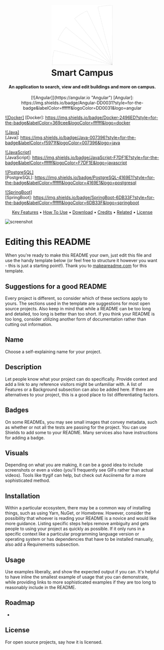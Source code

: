 <h1 align="center">
  <br>
  <img src="https://raw.githubusercontent.com/Nico4899/smart-campus-client/master/src/assets/images/KIT_LOGO_PREFIX.png" alt="KIT-Logo" width="200">
  <br>
  Smart Campus
  <br>
</h1>

<h4 align="center">An application to search, view and edit buildings and more on campus.</h4>

<p align="center">
  [![Angular]](https://angular.io "Angular") 
  [Angular]: https://img.shields.io/badge/Angular-DD0031?style=for-the-badge&labelColor=ffffff&logoColor=DD0031&logo=angular
  
  [![Docker]](https://www.docker.com "Docker") 
  [Docker]: https://img.shields.io/badge/Docker-2496ED?style=for-the-badge&labelColor=369cee&logoColor=ffffff&logo=docker
  
  [![Java]](https://www.java.com/en "Java")  
  [Java]: https://img.shields.io/badge/Java-007396?style=for-the-badge&labelColor=f5971f&logoColor=007396&logo=java

  [![JavaScript]](https://en.wikipedia.org/wiki/JavaScript "JavaScript")  
  [JavaScript]: https://img.shields.io/badge/JavaScript-F7DF1E?style=for-the-badge&labelColor=ffffff&logoColor=F7DF1E&logo=javascript
  
  [![PostgreSQL]](https://www.postgresql.org "PostgreSQL")  
  [PostgreSQL]: https://img.shields.io/badge/PostgreSQL-4169E1?style=for-the-badge&labelColor=ffffff&logoColor=4169E1&logo=postgresql
  
  [![SpringBoot]](https://spring.io/ "Spring")  
  [SpringBoot]: https://img.shields.io/badge/SpringBoot-6DB33F?style=for-the-badge&labelColor=ffffff&logoColor=6DB33F&logo=springboot
</p>

<p align="center">
  <a href="#key-features">Key Features</a> •
  <a href="#how-to-use">How To Use</a> •
  <a href="#download">Download</a> •
  <a href="#credits">Credits</a> •
  <a href="#related">Related</a> •
  <a href="#license">License</a>
</p>

![screenshot](https://raw.githubusercontent.com/amitmerchant1990/electron-markdownify/master/app/img/markdownify.gif)

# Editing this README

When you're ready to make this README your own, just edit this file and use the handy template below (or feel free to structure it however you want - this is just a starting point!).  Thank you to [makeareadme.com](https://www.makeareadme.com/) for this template.

## Suggestions for a good README
Every project is different, so consider which of these sections apply to yours. The sections used in the template are suggestions for most open source projects. Also keep in mind that while a README can be too long and detailed, too long is better than too short. If you think your README is too long, consider utilizing another form of documentation rather than cutting out information.

## Name
Choose a self-explaining name for your project.

## Description
Let people know what your project can do specifically. Provide context and add a link to any reference visitors might be unfamiliar with. A list of Features or a Background subsection can also be added here. If there are alternatives to your project, this is a good place to list differentiating factors.

## Badges
On some READMEs, you may see small images that convey metadata, such as whether or not all the tests are passing for the project. You can use Shields to add some to your README. Many services also have instructions for adding a badge.

## Visuals
Depending on what you are making, it can be a good idea to include screenshots or even a video (you'll frequently see GIFs rather than actual videos). Tools like ttygif can help, but check out Asciinema for a more sophisticated method.

## Installation
Within a particular ecosystem, there may be a common way of installing things, such as using Yarn, NuGet, or Homebrew. However, consider the possibility that whoever is reading your README is a novice and would like more guidance. Listing specific steps helps remove ambiguity and gets people to using your project as quickly as possible. If it only runs in a specific context like a particular programming language version or operating system or has dependencies that have to be installed manually, also add a Requirements subsection.

## Usage
Use examples liberally, and show the expected output if you can. It's helpful to have inline the smallest example of usage that you can demonstrate, while providing links to more sophisticated examples if they are too long to reasonably include in the README.

## Roadmap
- 

## License
For open source projects, say how it is licensed.
